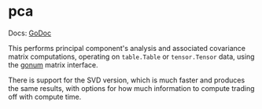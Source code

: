 # pca

Docs: [GoDoc](https://pkg.go.dev/cogentcore.org/core/tensor/stats/pca)

This performs principal component's analysis and associated covariance matrix computations, operating on `table.Table` or `tensor.Tensor` data, using the [gonum](https://github.com/gonum/gonum) matrix interface.

There is support for the SVD version, which is much faster and produces the same results, with options for how much information to compute trading off with compute time.


